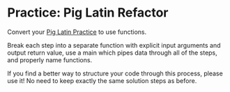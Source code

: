 # Practice: Pig Latin Refactor

Convert your [Pig Latin Practice](/practice/pig-latin.md) to use functions.

Break each step into a separate function with explicit input arguments and
output return value, use a main which pipes data through all of the steps, and properly name functions.

If you find a better way to structure your code through this process, please use it!
No need to keep exactly the same solution steps as before.
